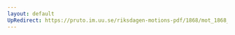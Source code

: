 ```yaml
---
layout: default
UpRedirect: https://pruto.im.uu.se/riksdagen-motions-pdf/1868/mot_1868__ak__98/mot_1868__ak__98-001.pdf
---
```

